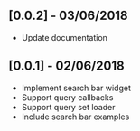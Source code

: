 ## [0.0.2] - 03/06/2018

- Update documentation

## [0.0.1] - 02/06/2018

- Implement search bar widget
- Support query callbacks
- Support query set loader
- Include search bar examples
